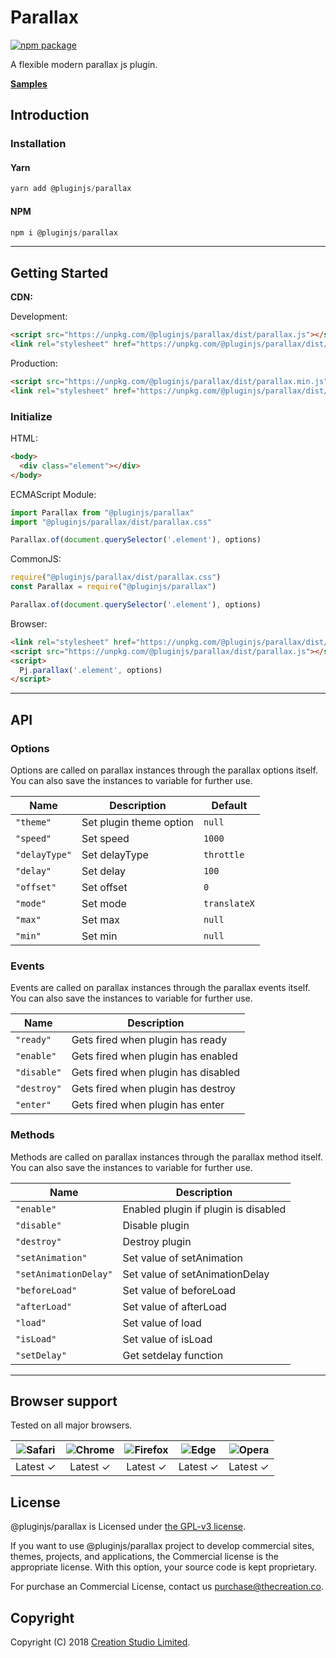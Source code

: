 # Parallax

[![npm package](https://img.shields.io/npm/v/@pluginjs/parallax.svg)](https://www.npmjs.com/package/@pluginjs/parallax)

A flexible modern parallax js plugin.

**[Samples](https://codesandbox.io/s/github/pluginjs/plugin.js/tree/master/modules/parallax/samples)**

## Introduction

### Installation

#### Yarn

```javascript
yarn add @pluginjs/parallax
```

#### NPM

```javascript
npm i @pluginjs/parallax
```

---

## Getting Started

**CDN:**

Development:

```html
<script src="https://unpkg.com/@pluginjs/parallax/dist/parallax.js"></script>
<link rel="stylesheet" href="https://unpkg.com/@pluginjs/parallax/dist/parallax.css">
```

Production:

```html
<script src="https://unpkg.com/@pluginjs/parallax/dist/parallax.min.js"></script>
<link rel="stylesheet" href="https://unpkg.com/@pluginjs/parallax/dist/parallax.min.css">
```

### Initialize

HTML:

```html
<body>
  <div class="element"></div>
</body>
```

ECMAScript Module:

```javascript
import Parallax from "@pluginjs/parallax"
import "@pluginjs/parallax/dist/parallax.css"

Parallax.of(document.querySelector('.element'), options)
```

CommonJS:

```javascript
require("@pluginjs/parallax/dist/parallax.css")
const Parallax = require("@pluginjs/parallax")

Parallax.of(document.querySelector('.element'), options)
```

Browser:

```html
<link rel="stylesheet" href="https://unpkg.com/@pluginjs/parallax/dist/parallax.css">
<script src="https://unpkg.com/@pluginjs/parallax/dist/parallax.js"></script>
<script>
  Pj.parallax('.element', options)
</script>
```

---

## API

### Options

Options are called on parallax instances through the parallax options itself.
You can also save the instances to variable for further use.

Name | Description | Default
-----|--------------|-----
`"theme"` | Set plugin theme option | `null`
`"speed"` | Set speed | `1000`
`"delayType"` | Set delayType | `throttle`
`"delay"` | Set delay | `100`
`"offset"` | Set offset | `0`
`"mode"` | Set mode | `translateX`
`"max"` | Set max | `null`
`"min"` | Set min | `null`

### Events

Events are called on parallax instances through the parallax events itself.
You can also save the instances to variable for further use.

Name | Description
-----|-----
`"ready"` | Gets fired when plugin has ready
`"enable"` | Gets fired when plugin has enabled
`"disable"` | Gets fired when plugin has disabled
`"destroy"` | Gets fired when plugin has destroy
`"enter"` | Gets fired when plugin has enter

### Methods

Methods are called on parallax instances through the parallax method itself.
You can also save the instances to variable for further use.

Name | Description
-----|-----
`"enable"` | Enabled plugin if plugin is disabled
`"disable"` | Disable plugin
`"destroy"` | Destroy plugin
`"setAnimation"` | Set value of setAnimation
`"setAnimationDelay"` | Set value of setAnimationDelay
`"beforeLoad"` | Set value of beforeLoad
`"afterLoad"` | Set value of afterLoad
`"load"` | Set value of load
`"isLoad"` | Set value of isLoad
`"setDelay"` | Get setdelay function
---

## Browser support

Tested on all major browsers.

| <img src="https://raw.githubusercontent.com/alrra/browser-logos/master/src/safari/safari_32x32.png" alt="Safari"> | <img src="https://raw.githubusercontent.com/alrra/browser-logos/master/src/chrome/chrome_32x32.png" alt="Chrome"> | <img src="https://raw.githubusercontent.com/alrra/browser-logos/master/src/firefox/firefox_32x32.png" alt="Firefox"> | <img src="https://raw.githubusercontent.com/alrra/browser-logos/master/src/edge/edge_32x32.png" alt="Edge"> | <img src="https://raw.githubusercontent.com/alrra/browser-logos/master/src/opera/opera_32x32.png" alt="Opera"> |
|:--:|:--:|:--:|:--:|:--:|
| Latest ✓ | Latest ✓ | Latest ✓ | Latest ✓ | Latest ✓ |

## License

@pluginjs/parallax is Licensed under [the GPL-v3 license](LICENSE).

If you want to use @pluginjs/parallax project to develop commercial sites, themes, projects, and applications, the Commercial license is the appropriate license. With this option, your source code is kept proprietary.

For purchase an Commercial License, contact us purchase@thecreation.co.

## Copyright

Copyright (C) 2018 [Creation Studio Limited](creationstudio.com).